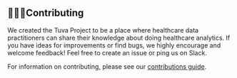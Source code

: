 ## 🙋🏻‍♀️Contributing

We created the Tuva Project to be a place where healthcare data practitioners
can share their knowledge about doing healthcare analytics.  If you have ideas
for improvements or find bugs, we highly encourage and welcome feedback! Feel
free to create an issue or ping us on Slack.

For information on contributing, please see our [contributions guide](https://thetuvaproject.com/contributing).
